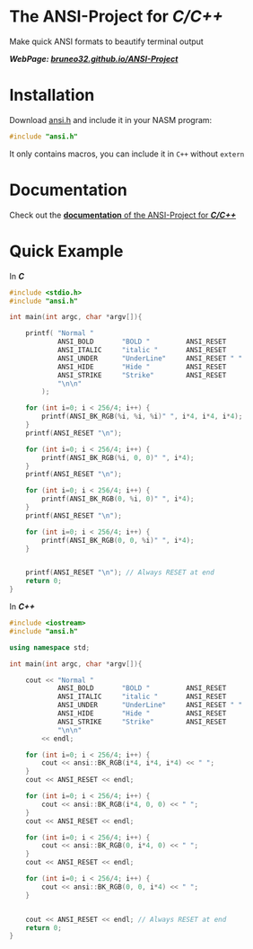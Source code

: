 # The ANSI-Project for *C/C++*
Make quick ANSI formats to beautify terminal output

***WebPage: [bruneo32.github.io/ANSI-Project](https://bruneo32.github.io/ANSI-Project)***


# Installation
Download [ansi.h](https://github.com/bruneo32/ANSI-Project/blob/main/C/ansi.h) and include it in your NASM program:
```c
#include "ansi.h"
```
It only contains macros, you can include it in `C++` without `extern`

# Documentation
Check out the [**documentation** of the ANSI-Project for ***C/C++***](https://github.com/bruneo32/ANSI-Project/blob/main/C/doxygen/html/index.html)

# Quick Example
In ***C***
```c
#include <stdio.h>
#include "ansi.h"

int main(int argc, char *argv[]){

	printf(	"Normal "
			ANSI_BOLD		"BOLD "			ANSI_RESET
			ANSI_ITALIC		"italic "		ANSI_RESET
			ANSI_UNDER		"UnderLine"		ANSI_RESET " "
			ANSI_HIDE		"Hide "			ANSI_RESET
			ANSI_STRIKE		"Strike"		ANSI_RESET
			"\n\n"
		);

	for (int i=0; i < 256/4; i++) {
		printf(ANSI_BK_RGB(%i, %i, %i)" ", i*4, i*4, i*4);
	}
	printf(ANSI_RESET "\n");

	for (int i=0; i < 256/4; i++) {
		printf(ANSI_BK_RGB(%i, 0, 0)" ", i*4);
	}
	printf(ANSI_RESET "\n");

	for (int i=0; i < 256/4; i++) {
		printf(ANSI_BK_RGB(0, %i, 0)" ", i*4);
	}
	printf(ANSI_RESET "\n");

	for (int i=0; i < 256/4; i++) {
		printf(ANSI_BK_RGB(0, 0, %i)" ", i*4);
	}


	printf(ANSI_RESET "\n"); // Always RESET at end
	return 0;
}

```


In ***C++***
```cpp
#include <iostream>
#include "ansi.h"

using namespace std;

int main(int argc, char *argv[]){

	cout <<	"Normal "
			ANSI_BOLD		"BOLD "			ANSI_RESET
			ANSI_ITALIC		"italic "		ANSI_RESET
			ANSI_UNDER		"UnderLine"		ANSI_RESET " "
			ANSI_HIDE		"Hide "			ANSI_RESET
			ANSI_STRIKE		"Strike"		ANSI_RESET
			"\n\n"
		<< endl;

	for (int i=0; i < 256/4; i++) {
		cout << ansi::BK_RGB(i*4, i*4, i*4) << " ";
	}
	cout << ANSI_RESET << endl;

	for (int i=0; i < 256/4; i++) {
		cout << ansi::BK_RGB(i*4, 0, 0) << " ";
	}
	cout << ANSI_RESET << endl;

	for (int i=0; i < 256/4; i++) {
		cout << ansi::BK_RGB(0, i*4, 0) << " ";
	}
	cout << ANSI_RESET << endl;

	for (int i=0; i < 256/4; i++) {
		cout << ansi::BK_RGB(0, 0, i*4) << " ";
	}


	cout << ANSI_RESET << endl; // Always RESET at end
	return 0;
}
```